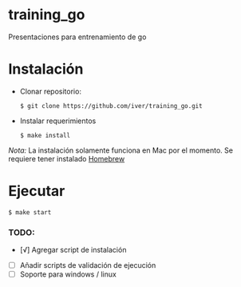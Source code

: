 # training_go

Presentaciones para entrenamiento de go


# Instalación

* Clonar repositorio:
  ```console
  $ git clone https://github.com/iver/training_go.git
  ```
* Instalar requerimientos
  ```console
  $ make install
  ```
*Nota:* La instalación solamente funciona en Mac por el momento. Se requiere tener instalado [Homebrew](https://docs.brew.sh/Installation)
  
# Ejecutar

```
$ make start
```


### TODO:

* [√] Agregar script de instalación
* [ ] Añadir scripts de validación de ejecución
* [ ] Soporte para windows / linux
